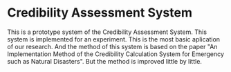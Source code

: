 # Credibility Assessment System
This is a prototype system of the Credibility Assessment System. This system is implemented for an experiment. This is the most basic aplication of our research. And the method of this system is based on the paper "An Implementation Method of the Credibility Calculation System for Emergency such as Natural Disasters". But the method is improved little by little.
